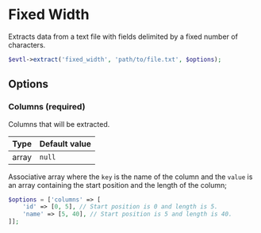 # Fixed Width

Extracts data from a text file with fields delimited by a fixed number of characters.

```php
$evtl->extract('fixed_width', 'path/to/file.txt', $options);
```


## Options

### Columns (required)
Columns that will be extracted.

| Type | Default value |
|----- | ------------- |
| array | `null` |

Associative array where the `key` is the name of the column and the `value` is an array containing the start position and the length of the column;
```php
$options = ['columns' => [
    'id' => [0, 5], // Start position is 0 and length is 5.
    'name' => [5, 40], // Start position is 5 and length is 40.
]];
```
